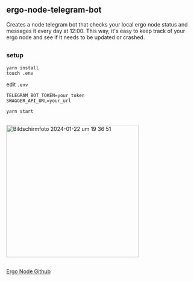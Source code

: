 ## ergo-node-telegram-bot

Creates a node telegram bot that checks your local ergo node status and messages it every day at 12:00. This way, it's easy to keep track of your ergo node and see if it needs to be updated or crashed.

##

### setup

```
yarn install
touch .env
```

edit  `.env`

```
TELEGRAM_BOT_TOKEN=your_token 
SWAGGER_API_URL=your_url
```


```
yarn start
```


##

<img width="351" alt="Bildschirmfoto 2024-01-22 um 19 36 51" src="https://github.com/johannesstrueber/ergo-node-telegram-bot/assets/45170421/e18e4df6-8e9a-4277-aed6-691b2fdea2ef">

##

[Ergo Node Github](https://github.com/ergoplatform/ergo)
